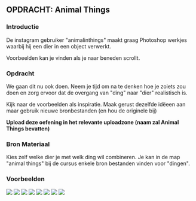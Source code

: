 ## OPDRACHT: Animal Things

### Introductie
De instagram gebruiker "animalinthings" maakt graag Photoshop werkjes waarbij hij een dier in een object verwerkt.

Voorbeelden kan je vinden als je naar beneden scrollt.

### Opdracht
We gaan dit nu ook doen. Neem je tijd om na te denken hoe je zoiets zou doen en zorg ervoor dat de overgang van "ding" naar "dier" realistisch is.

Kijk naar de voorbeelden als inspiratie. Maak gerust dezelfde idëeen aan maar gebruik nieuwe bronbestanden (en hou de originele bij)

**Upload deze oefening in het relevante uploadzone (naam zal Animal Things bevatten)**

### Bron Materiaal

Kies zelf welke dier je met welk ding wil combineren. Je kan in de map "animal things" bij de cursus enkele bron bestanden vinden voor "dingen". 

### Voorbeelden

![](animalinthings/aubergine-orca.jpg)
![](animalinthings/banana-sheep.jpg)
![](animalinthings/bread-dog.jpg)
![](animalinthings/cat-burger.jpg)
![](animalinthings/frog.jpg)
![](animalinthings/pickle-lizard.jpg)
![](animalinthings/tiger-ice-cream.jpg)
![](animalinthings/hot-dog.jpg)